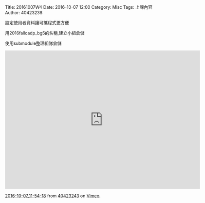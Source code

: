 Title: 20161007W4
Date: 2016-10-07 12:00
Category: Misc
Tags: 上課內容
Author: 40423238
<!-- PELICAN_END_SUMMARY -->
<p>設定使用者資料讓可攜程式更方便</p>

<p>用2016fallcadp_bg5的名稱,建立小組倉儲</p>
<p>使用submodule整理組隊倉儲</p>
<iframe src="https://player.vimeo.com/video/187303117" width="640" height="455" frameborder="0" webkitallowfullscreen mozallowfullscreen allowfullscreen></iframe>
<p><a href="https://vimeo.com/187303117">2016-10-07_11-54-18</a> from <a href="https://vimeo.com/user45620934">40423243</a> on <a href="https://vimeo.com">Vimeo</a>.</p>